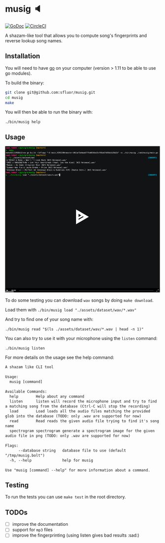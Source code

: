 # musig :speaker:

[![GoDoc](https://godoc.org/github.com/sfluor/musig?status.svg)](https://godoc.org/github.com/sfluor/musig)
[![CircleCI](https://circleci.com/gh/sfluor/musig/tree/master.svg?style=svg)](https://circleci.com/gh/sfluor/musig/tree/master)

A shazam-like tool that allows you to compute song's fingerprints and reverse lookup song names.

## Installation

You will need to have [go](https://golang.org/doc/install) on your computer (version > 1.11 to be able to use go modules).

To build the binary:

```bash
git clone git@github.com:sfluor/musig.git
cd musig
make
```

You will then be able to run the binary with:

`./bin/musig help`

## Usage

![musig usage](./docs/musig.gif)

To do some testing you can download `wav` songs by doing `make download`.

Load them with `./bin/musig load "./assets/dataset/wav/*.wav"`

And try to find one of your song name with:

`./bin/musig read "$(ls ./assets/dataset/wav/*.wav | head -n 1)"`

You can also try to use it with your microphone using the `listen` command:

`./bin/musig listen`

For more details on the usage see the help command:

```
A shazam like CLI tool

Usage:
  musig [command]

Available Commands:
  help        Help about any command
  listen      listen will record the microphone input and try to find a matching song from the database (Ctrl-C will stop the recording)
  load        Load loads all the audio files matching the provided glob into the database (TODO: only .wav are supported for now)
  read        Read reads the given audio file trying to find it's song name
  spectrogram spectrogram generate a spectrogram image for the given audio file in png (TODO: only .wav are supported for now)

Flags:
      --database string   database file to use (default "/tmp/musig.bolt")
  -h, --help              help for musig

Use "musig [command] --help" for more information about a command.
```

## Testing

To run the tests you can use `make test` in the root directory.

## TODOs

- [ ] improve the documentation
- [ ] support for `mp3` files
- [ ] improve the fingerprinting (using listen gives bad results :sad:)
